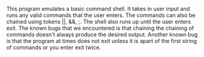 This program emulates a basic command shell. It takes in user input and runs any valid commands that the user enters. The commands can also be chained using tokens ||, &&, ;. The shell also runs up until the user enters exit. The known bugs that we encountered is that chaining the chaining of commands doesn't always produce the desired output. Another known bug is that the program at times does not exit unless it is apart of the first string of commands or you enter exit twice.
